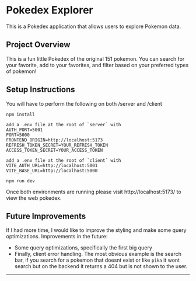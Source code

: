# Pokedex Explorer

This is a Pokedex application that allows users to explore Pokemon data.

## Project Overview

This is a fun little Pokedex of the original 151 pokemon. You can search for your favorite, add to your favorites, and filter based on your preferred types of pokemon!



## Setup Instructions

You will have to perform the following on both /server and /client

```
npm install

add a .env file at the root of `server` with 
AUTH_PORT=5001
PORT=5000
FRONTEND_ORIGIN=http://localhost:5173
REFRESH_TOKEN_SECRET=YOUR_REFRESH_TOKEN
ACCESS_TOKEN_SECRET=YOUR_ACCESS_TOKEN

add a .env file at the root of `client` with
VITE_AUTH_URL=http://localhost:5001
VITE_BASE_URL=http://localhost:5000

npm run dev
```
Once both environments are running please visit http://localhost:5173/ to view the web pokedex.

## Future Improvements

If I had more time, I would like to improve the styling and make some query optimizations.
Improvements in the future:
- Some query optimizations, specifically the first big query
- Finally, client error handling. The most obvious example is the search bar, if you search for a pokemon that doesnt exist or like `pika` it wont search but on the backend it returns a 404 but is not shown to the user.
---
